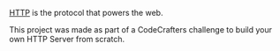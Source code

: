 [HTTP](https://en.wikipedia.org/wiki/Hypertext_Transfer_Protocol) is the
protocol that powers the web.

This project was made as part of a CodeCrafters challenge to build your own HTTP Server from scratch.

